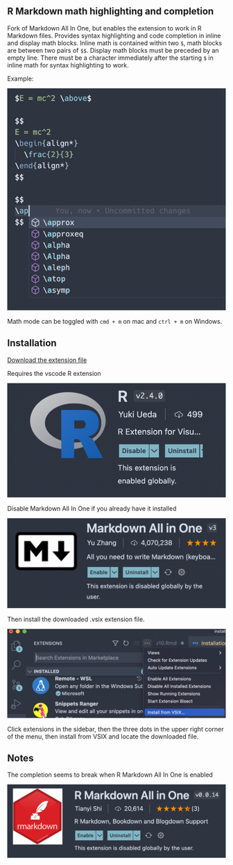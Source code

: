 ## R Markdown math highlighting and completion

Fork of Markdown All In One, but enables the extension to work
in R Markdown files. 
Provides syntax highlighting and code completion in inline and display
math blocks.
Inline math is contained within two `$`, math blocks
are between two pairs of `$$`.
Display math blocks must be preceded by an empty line.
There must be a character immediately after the starting `$` in inline math for
syntax highlighting to work.

Example:

![Example](assets/installation_2022-04-26-22-24-25.png)

Math mode can be toggled with `cmd + m` on mac and 
`ctrl + m` on Windows.

## Installation

[Download the extension file](https://github.com/gustavkrist/vscode-markdown/raw/master/r-markdown-all-in-one-3.5.0.vsix)

Requires the vscode R extension

![Vscode R Extension](assets/installation_2022-04-26-22-19-14.png)

Disable Markdown All In One if you already have it installed

![Markdown All In One](assets/installation_2022-04-26-22-19-56.png)

Then install the downloaded .vsix extension file.

![Install from VSIX](assets/installation_2022-04-26-22-20-41.png)

Click extensions in the sidebar, then the three dots in the upper right
corner of the menu, then install from VSIX and locate the downloaded file.

## Notes

The completion seems to break when R Markdown All In One is enabled

![R Markdown All In One](assets/installation_2022-04-26-22-37-28.png)
